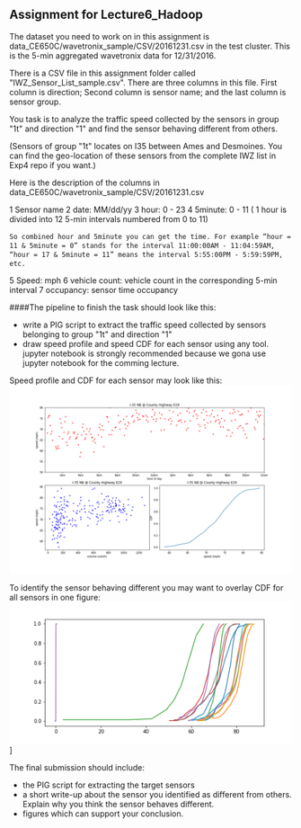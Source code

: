## Assignment for Lecture6_Hadoop


[//]: # (Image References)

[CDFs]: ./output/CDFs.png "CDFs"
[sensor]: ./output/sensor.png "sensor"

The dataset you need to work on in this assignment is data_CE650C/wavetronix_sample/CSV/20161231.csv in the test cluster.
This is the 5-min aggregated wavetronix data for 12/31/2016.

There is a CSV file in this assignment folder called "IWZ_Sensor_List_sample.csv".
There are three columns in this file. First column is direction; Second column is sensor name; and the last column is sensor group.

You task is to analyze the traffic speed collected by the sensors in group "1t" and direction "1" and find the sensor behaving different from others. 

(Sensors of group "1t" locates on I35 between Ames and Desmoines. You can find the geo-location of these sensors from the complete IWZ list in Exp4 repo if you want.)

Here is the description of the columns in data_CE650C/wavetronix_sample/CSV/20161231.csv

1 Sensor name
2 date: MM/dd/yy
3 hour: 0 - 23
4 5minute: 0 - 11 ( 1 hour is divided into 12 5-min intervals numbered from 0 to 11)

	So combined hour and 5minute you can get the time. For example “hour = 11 & 5minute = 0” stands for the interval 11:00:00AM - 11:04:59AM, “hour = 17 & 5minute = 11” means the interval 5:55:00PM - 5:59:59PM, etc.

5 Speed: mph
6 vehicle count: vehicle count in the corresponding 5-min interval
7 occupancy: sensor time occupancy

####The pipeline to finish the task should look like this:

* write a PIG script to extract the traffic speed collected by sensors belonging to group "1t" and direction "1"
* draw speed profile and speed CDF for each sensor using any tool. jupyter notebook is strongly recommended because we gona use jupyter notebook for the comming lecture.

Speed profile and CDF for each sensor may look like this:
![alt text][sensor]

To identify the sensor behaving different you may want to overlay CDF for all sensors in one figure:
![alt text][CDFs]]

The final submission should include:

* the PIG script for extracting the target sensors
* a short write-up about the sensor you identified as different from others. Explain why you think the sensor behaves different.
* figures which can support your conclusion.


